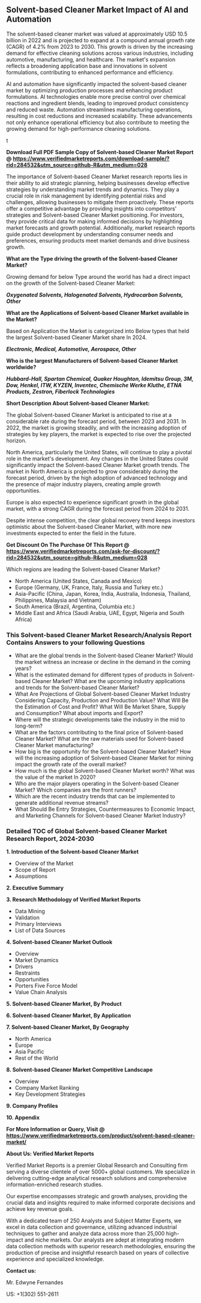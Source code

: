 <h2>Solvent-based Cleaner Market Impact of AI and Automation</h2><p>The solvent-based cleaner market was valued at approximately USD 10.5 billion in 2022 and is projected to expand at a compound annual growth rate (CAGR) of 4.2% from 2023 to 2030. This growth is driven by the increasing demand for effective cleaning solutions across various industries, including automotive, manufacturing, and healthcare. The market's expansion reflects a broadening application base and innovations in solvent formulations, contributing to enhanced performance and efficiency.</p><p>AI and automation have significantly impacted the solvent-based cleaner market by optimizing production processes and enhancing product formulations. AI technologies enable more precise control over chemical reactions and ingredient blends, leading to improved product consistency and reduced waste. Automation streamlines manufacturing operations, resulting in cost reductions and increased scalability. These advancements not only enhance operational efficiency but also contribute to meeting the growing demand for high-performance cleaning solutions.</p>t</p><p id="" class=""><strong>Download Full PDF Sample Copy of Solvent-based Cleaner Market Report @ <a href="https://www.verifiedmarketreports.com/download-sample/?rid=284532&utm_source=github-R&utm_medium=028" target="_blank">https://www.verifiedmarketreports.com/download-sample/?rid=284532&utm_source=github-R&utm_medium=028</a></strong></p><p>The importance of&nbsp;Solvent-based Cleaner Market research reports lies in their ability to aid strategic planning, helping businesses develop effective strategies by understanding market trends and dynamics. They play a crucial role in risk management by identifying potential risks and challenges, allowing businesses to mitigate them proactively. These reports offer a competitive advantage by providing insights into competitors' strategies and Solvent-based Cleaner Market positioning. For investors, they provide critical data for making informed decisions by highlighting market forecasts and growth potential. Additionally, market research reports guide product development by understanding consumer needs and preferences, ensuring products meet market demands and drive business growth.</p><p><strong>What are the&nbsp;Type driving the growth of the Solvent-based Cleaner Market?</strong></p><p id="" class="">Growing demand for below Type around the world has had a direct impact on the growth of the Solvent-based Cleaner Market:</p><em><strong>Oxygenated Solvents, Halogenated Solvents, Hydrocarbon Solvents, Other</strong></em></p><strong>What are the&nbsp;Applications&nbsp;of Solvent-based Cleaner Market available in the Market?</strong></p><p id="" class="">Based on Application the Market is categorized into Below types that held the largest Solvent-based Cleaner Market share In 2024.</p><em><strong>Electronic, Medical, Automotive, Aerospace, Other</strong></em></p><strong>Who is the largest Manufacturers of Solvent-based Cleaner Market worldwide?</strong></p><p><em><strong>Hubbard-Hall, Spartan Chemical, Quaker Houghton, Idemitsu Group, 3M, Dow, Henkel, ITW, KYZEN, Inventec, Chemische Werke Kluthe, ETNA Products, Zestron, Fiberlock Technologies</strong></em></p><p id="" class=""><strong>Short Description About Solvent-based Cleaner Market:</strong></p><p>The global Solvent-based Cleaner Market is anticipated to rise at a considerable rate during the forecast period, between 2023 and 2031. In 2022, the market is growing steadily, and with the increasing adoption of strategies by key players, the market is expected to rise over the projected horizon.</p><p>North America, particularly the United States, will continue to play a pivotal role in the market's development. Any changes in the United States could significantly impact the Solvent-based Cleaner Market growth trends. The market in North America is projected to grow considerably during the forecast period, driven by the high adoption of advanced technology and the presence of major industry players, creating ample growth opportunities.</p><p>Europe is also expected to experience significant growth in the global market, with a strong CAGR during the forecast period from 2024 to 2031.</p><p>Despite intense competition, the clear global recovery trend keeps investors optimistic about the Solvent-based Cleaner Market, with more new investments expected to enter the field in the future.</p><p id="" class=""><strong>Get Discount On The Purchase Of This Report @ <a href="https://www.verifiedmarketreports.com/ask-for-discount/?rid=284532&utm_source=github-R&utm_medium=028" target="_blank">https://www.verifiedmarketreports.com/ask-for-discount/?rid=284532&utm_source=github-R&utm_medium=028</a></strong></p>Which regions are leading the Solvent-based Cleaner Market?</p><ul><li>North America (United States, Canada and Mexico)</li><li>Europe (Germany, UK, France, Italy, Russia and Turkey etc.)</li><li>Asia-Pacific (China, Japan, Korea, India, Australia, Indonesia, Thailand, Philippines, Malaysia and Vietnam)</li><li>South America (Brazil, Argentina, Columbia etc.)</li><li>Middle East and Africa (Saudi Arabia, UAE, Egypt, Nigeria and South Africa)</li></ul><h3 id="" class="">This Solvent-based Cleaner Market Research/Analysis Report Contains Answers to your following Questions</h3><ul><li>What are the global trends in the Solvent-based Cleaner Market? Would the market witness an increase or decline in the demand in the coming years?</li><li>What is the estimated demand for different types of products in Solvent-based Cleaner Market? What are the upcoming industry applications and trends for the Solvent-based Cleaner Market?</li><li>What Are Projections of Global Solvent-based Cleaner Market Industry Considering Capacity, Production and Production Value? What Will Be the Estimation of Cost and Profit? What Will Be Market Share, Supply and Consumption? What about imports and Export?</li><li>Where will the strategic developments take the industry in the mid to long-term?</li><li>What are the factors contributing to the final price of Solvent-based Cleaner Market? What are the raw materials used for Solvent-based Cleaner Market manufacturing?</li><li>How big is the opportunity for the Solvent-based Cleaner Market? How will the increasing adoption of Solvent-based Cleaner Market for mining impact the growth rate of the overall market?</li><li>How much is the global Solvent-based Cleaner Market worth? What was the value of the market In 2020?</li><li>Who are the major players operating in the Solvent-based Cleaner Market? Which companies are the front runners?</li><li>Which are the recent industry trends that can be implemented to generate additional revenue streams?</li><li>What Should Be Entry Strategies, Countermeasures to Economic Impact, and Marketing Channels for Solvent-based Cleaner Market Industry?</li></ul><h3 id="" class="">Detailed TOC of Global Solvent-based Cleaner Market Research Report, 2024-2030</h3><p id="" class=""><strong>1. Introduction of the Solvent-based Cleaner Market</strong></p><ul><li>Overview of the Market</li><li>Scope of Report</li><li>Assumptions</li></ul><p id="" class=""><strong>2. Executive Summary</strong></p><p id="" class=""><strong>3. Research Methodology of Verified Market Reports</strong></p><ul><li>Data Mining</li><li>Validation</li><li>Primary Interviews</li><li>List of Data Sources</li></ul><p id="" class=""><strong>4. Solvent-based Cleaner Market Outlook</strong></p><ul><li>Overview</li><li>Market Dynamics</li><li>Drivers</li><li>Restraints</li><li>Opportunities</li><li>Porters Five Force Model</li><li>Value Chain Analysis</li></ul><p id="" class=""><strong>5. Solvent-based Cleaner Market, By Product</strong></p><p id="" class=""><strong>6. Solvent-based Cleaner Market, By Application</strong></p><p id="" class=""><strong>7. Solvent-based Cleaner Market, By Geography</strong></p><ul><li>North America</li><li>Europe</li><li>Asia Pacific</li><li>Rest of the World</li></ul><p id="" class=""><strong>8. Solvent-based Cleaner Market Competitive Landscape</strong></p><ul><li>Overview</li><li>Company Market Ranking</li><li>Key Development Strategies</li></ul><p id="" class=""><strong>9. Company Profiles</strong></p><p id="" class=""><strong>10. Appendix</strong></p><p id="" class=""><strong>For More Information or Query, Visit @ <a href="https://www.verifiedmarketreports.com/product/solvent-based-cleaner-market/" target="_blank">https://www.verifiedmarketreports.com/product/solvent-based-cleaner-market/</a></strong></p><p id="" class=""><strong>About Us: Verified Market Reports</strong></p><p id="" class="">Verified Market Reports is a premier Global Research and Consulting firm serving a diverse clientele of over 5000+ global customers. We specialize in delivering cutting-edge analytical research solutions and comprehensive information-enriched research studies.</p><p id="" class="">Our expertise encompasses strategic and growth analyses, providing the crucial data and insights required to make informed corporate decisions and achieve key revenue goals.</p><p id="" class="">With a dedicated team of 250 Analysts and Subject Matter Experts, we excel in data collection and governance, utilizing advanced industrial techniques to gather and analyze data across more than 25,000 high-impact and niche markets. Our analysts are adept at integrating modern data collection methods with superior research methodologies, ensuring the production of precise and insightful research based on years of collective experience and specialized knowledge.</p><p id="" class=""><strong>Contact us:</strong></p><p id="" class="">Mr. Edwyne Fernandes</p><p id="" class="">US: +1(302) 551-2611</p>